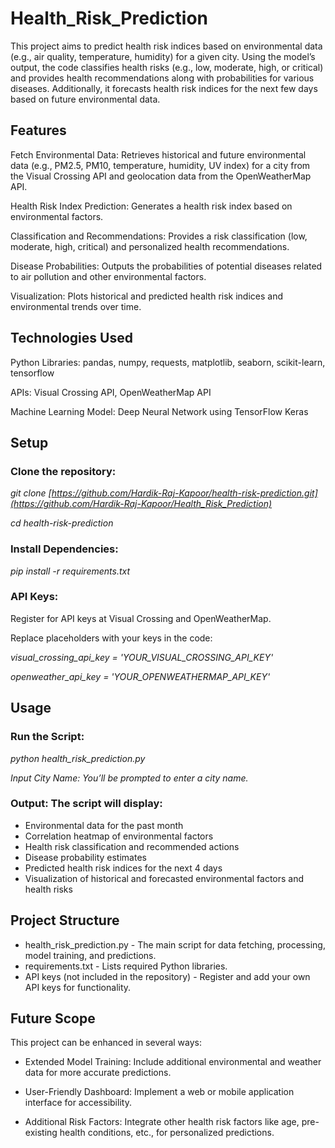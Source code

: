 # Health_Risk_Prediction
This project aims to predict health risk indices based on environmental data (e.g., air quality, temperature, humidity) for a given city. Using the model’s output, the code classifies health risks (e.g., low, moderate, high, or critical) and provides health recommendations along with probabilities for various diseases. Additionally, it forecasts health risk indices for the next few days based on future environmental data.

## Features
Fetch Environmental Data: Retrieves historical and future environmental data (e.g., PM2.5, PM10, temperature, humidity, UV index) for a city from the Visual Crossing API and geolocation data from the OpenWeatherMap API.

Health Risk Index Prediction: Generates a health risk index based on environmental factors.

Classification and Recommendations: Provides a risk classification (low, moderate, high, critical) and personalized health recommendations.

Disease Probabilities: Outputs the probabilities of potential diseases related to air pollution and other environmental factors.

Visualization: Plots historical and predicted health risk indices and environmental trends over time.

## Technologies Used
Python Libraries: pandas, numpy, requests, matplotlib, seaborn, scikit-learn, tensorflow

APIs: Visual Crossing API, OpenWeatherMap API

Machine Learning Model: Deep Neural Network using TensorFlow Keras 

## Setup
### Clone the repository:

*git clone [https://github.com/Hardik-Raj-Kapoor/health-risk-prediction.git](https://github.com/Hardik-Raj-Kapoor/Health_Risk_Prediction)*

*cd health-risk-prediction*

### Install Dependencies:

*pip install -r requirements.txt*

### API Keys:

Register for API keys at Visual Crossing and OpenWeatherMap.

Replace placeholders with your keys in the code:

*visual_crossing_api_key = 'YOUR_VISUAL_CROSSING_API_KEY'*

*openweather_api_key = 'YOUR_OPENWEATHERMAP_API_KEY'*

## Usage
### Run the Script:

*python health_risk_prediction.py*

*Input City Name: You’ll be prompted to enter a city name.*

### Output: The script will display:

+ Environmental data for the past month
+ Correlation heatmap of environmental factors
+ Health risk classification and recommended actions
+ Disease probability estimates
+ Predicted health risk indices for the next 4 days
+ Visualization of historical and forecasted environmental factors and health risks

## Project Structure
+ health_risk_prediction.py - The main script for data fetching, processing, model training, and predictions.
+ requirements.txt - Lists required Python libraries.
+ API keys (not included in the repository) - Register and add your own API keys for functionality.

## Future Scope
This project can be enhanced in several ways:

+ Extended Model Training: Include additional environmental and weather data for more accurate predictions.

+ User-Friendly Dashboard: Implement a web or mobile application interface for accessibility.

+ Additional Risk Factors: Integrate other health risk factors like age, pre-existing health conditions, etc., for personalized predictions.


